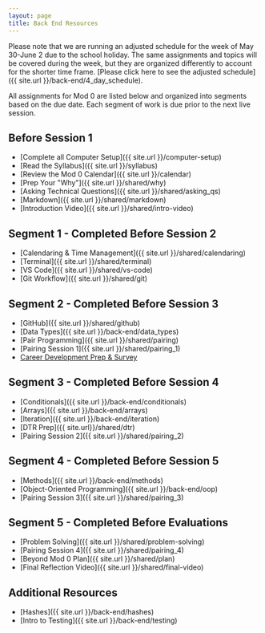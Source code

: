 ```yaml
---
layout: page
title: Back End Resources
---
```


Please note that we are running an adjusted schedule for the week of May 30-June 2 due to the school holiday. The same assignments and topics will be covered during the week, but they are organized differently to account for the shorter time frame. [Please click here to see the adjusted schedule]({{ site.url }}/back-end/4_day_schedule).

All assignments for Mod 0 are listed below and organized into segments based on the due date. Each segment of work is due prior to the next live session.

## Before Session 1
* [Complete all Computer Setup]({{ site.url }}/computer-setup) 
* [Read the Syllabus]({{ site.url }}/syllabus) 
* [Review the Mod 0 Calendar]({{ site.url }}/calendar)
* [Prep Your "Why"]({{ site.url }}/shared/why)
* [Asking Technical Questions]({{ site.url }}/shared/asking_qs) 
* [Markdown]({{ site.url }}/shared/markdown)
* [Introduction Video]({{ site.url }}/shared/intro-video)

## Segment 1 - Completed Before Session 2
* [Calendaring & Time Management]({{ site.url }}/shared/calendaring)
* [Terminal]({{ site.url }}/shared/terminal)
* [VS Code]({{ site.url }}/shared/vs-code)
* [Git Workflow]({{ site.url }}/shared/git)

## Segment 2 - Completed Before Session 3
* [GitHub]({{ site.url }}/shared/github)
* [Data Types]({{ site.url }}/back-end/data_types)
* [Pair Programming]({{ site.url }}/shared/pairing)
* [Pairing Session 1]({{ site.url }}/shared/pairing_1)
* <a href="https://careerdev.turing.edu/module-1-prework/index" target="_blank">Career Development Prep & Survey</a>

## Segment 3 - Completed Before Session 4
* [Conditionals]({{ site.url }}/back-end/conditionals)
* [Arrays]({{ site.url }}/back-end/arrays)
* [Iteration]({{ site.url }}/back-end/iteration)
* [DTR Prep]({{ site.url}}/shared/dtr)
* [Pairing Session 2]({{ site.url }}/shared/pairing_2)

## Segment 4 - Completed Before Session 5
* [Methods]({{ site.url }}/back-end/methods)
* [Object-Oriented Programming]({{ site.url }}/back-end/oop)
* [Pairing Session 3]({{ site.url }}/shared/pairing_3)

## Segment 5 - Completed Before Evaluations
* [Problem Solving]({{ site.url }}/shared/problem-solving)
* [Pairing Session 4]({{ site.url }}/shared/pairing_4)
* [Beyond Mod 0 Plan]({{ site.url }}/shared/plan)
* [Final Reflection Video]({{ site.url }}/shared/final-video)

## Additional Resources
* [Hashes]({{ site.url }}/back-end/hashes)
* [Intro to Testing]({{ site.url }}/back-end/testing)

<br>
<br>
<br>
<br>
<br>
<br>